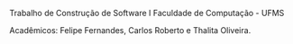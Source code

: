 Trabalho de Construção de Software I
Faculdade de Computação - UFMS

Acadêmicos: Felipe Fernandes, Carlos Roberto e Thalita Oliveira.
